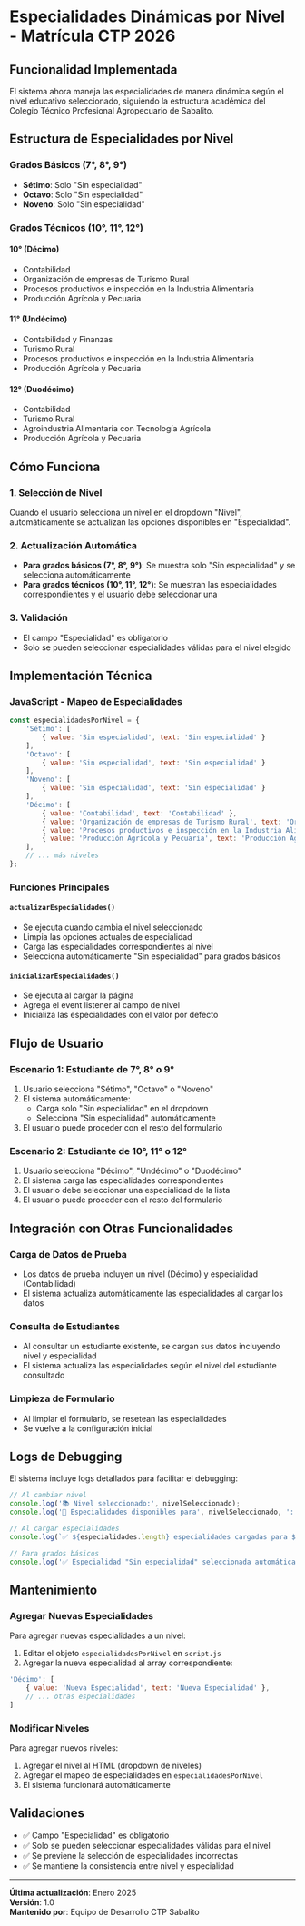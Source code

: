 # Especialidades Dinámicas por Nivel - Matrícula CTP 2026

## Funcionalidad Implementada

El sistema ahora maneja las especialidades de manera dinámica según el nivel educativo seleccionado, siguiendo la estructura académica del Colegio Técnico Profesional Agropecuario de Sabalito.

## Estructura de Especialidades por Nivel

### **Grados Básicos (7°, 8°, 9°)**
- **Sétimo**: Solo "Sin especialidad"
- **Octavo**: Solo "Sin especialidad"  
- **Noveno**: Solo "Sin especialidad"

### **Grados Técnicos (10°, 11°, 12°)**

#### **10° (Décimo)**
- Contabilidad
- Organización de empresas de Turismo Rural
- Procesos productivos e inspección en la Industria Alimentaria
- Producción Agrícola y Pecuaria

#### **11° (Undécimo)**
- Contabilidad y Finanzas
- Turismo Rural
- Procesos productivos e inspección en la Industria Alimentaria
- Producción Agrícola y Pecuaria

#### **12° (Duodécimo)**
- Contabilidad
- Turismo Rural
- Agroindustria Alimentaria con Tecnología Agrícola
- Producción Agrícola y Pecuaria

## Cómo Funciona

### **1. Selección de Nivel**
Cuando el usuario selecciona un nivel en el dropdown "Nivel", automáticamente se actualizan las opciones disponibles en "Especialidad".

### **2. Actualización Automática**
- **Para grados básicos (7°, 8°, 9°)**: Se muestra solo "Sin especialidad" y se selecciona automáticamente
- **Para grados técnicos (10°, 11°, 12°)**: Se muestran las especialidades correspondientes y el usuario debe seleccionar una

### **3. Validación**
- El campo "Especialidad" es obligatorio
- Solo se pueden seleccionar especialidades válidas para el nivel elegido

## Implementación Técnica

### **JavaScript - Mapeo de Especialidades**
```javascript
const especialidadesPorNivel = {
    'Sétimo': [
        { value: 'Sin especialidad', text: 'Sin especialidad' }
    ],
    'Octavo': [
        { value: 'Sin especialidad', text: 'Sin especialidad' }
    ],
    'Noveno': [
        { value: 'Sin especialidad', text: 'Sin especialidad' }
    ],
    'Décimo': [
        { value: 'Contabilidad', text: 'Contabilidad' },
        { value: 'Organización de empresas de Turismo Rural', text: 'Organización de empresas de Turismo Rural' },
        { value: 'Procesos productivos e inspección en la Industria Alimentaria', text: 'Procesos productivos e inspección en la Industria Alimentaria' },
        { value: 'Producción Agrícola y Pecuaria', text: 'Producción Agrícola y Pecuaria' }
    ],
    // ... más niveles
};
```

### **Funciones Principales**

#### **`actualizarEspecialidades()`**
- Se ejecuta cuando cambia el nivel seleccionado
- Limpia las opciones actuales de especialidad
- Carga las especialidades correspondientes al nivel
- Selecciona automáticamente "Sin especialidad" para grados básicos

#### **`inicializarEspecialidades()`**
- Se ejecuta al cargar la página
- Agrega el event listener al campo de nivel
- Inicializa las especialidades con el valor por defecto

## Flujo de Usuario

### **Escenario 1: Estudiante de 7°, 8° o 9°**
1. Usuario selecciona "Sétimo", "Octavo" o "Noveno"
2. El sistema automáticamente:
   - Carga solo "Sin especialidad" en el dropdown
   - Selecciona "Sin especialidad" automáticamente
3. El usuario puede proceder con el resto del formulario

### **Escenario 2: Estudiante de 10°, 11° o 12°**
1. Usuario selecciona "Décimo", "Undécimo" o "Duodécimo"
2. El sistema carga las especialidades correspondientes
3. El usuario debe seleccionar una especialidad de la lista
4. El usuario puede proceder con el resto del formulario

## Integración con Otras Funcionalidades

### **Carga de Datos de Prueba**
- Los datos de prueba incluyen un nivel (Décimo) y especialidad (Contabilidad)
- El sistema actualiza automáticamente las especialidades al cargar los datos

### **Consulta de Estudiantes**
- Al consultar un estudiante existente, se cargan sus datos incluyendo nivel y especialidad
- El sistema actualiza las especialidades según el nivel del estudiante consultado

### **Limpieza de Formulario**
- Al limpiar el formulario, se resetean las especialidades
- Se vuelve a la configuración inicial

## Logs de Debugging

El sistema incluye logs detallados para facilitar el debugging:

```javascript
// Al cambiar nivel
console.log('📚 Nivel seleccionado:', nivelSeleccionado);
console.log('🎯 Especialidades disponibles para', nivelSeleccionado, ':', especialidades);

// Al cargar especialidades
console.log(`✅ ${especialidades.length} especialidades cargadas para ${nivelSeleccionado}`);

// Para grados básicos
console.log('✅ Especialidad "Sin especialidad" seleccionada automáticamente para', nivelSeleccionado);
```

## Mantenimiento

### **Agregar Nuevas Especialidades**
Para agregar nuevas especialidades a un nivel:

1. Editar el objeto `especialidadesPorNivel` en `script.js`
2. Agregar la nueva especialidad al array correspondiente:
```javascript
'Décimo': [
    { value: 'Nueva Especialidad', text: 'Nueva Especialidad' },
    // ... otras especialidades
]
```

### **Modificar Niveles**
Para agregar nuevos niveles:

1. Agregar el nivel al HTML (dropdown de niveles)
2. Agregar el mapeo de especialidades en `especialidadesPorNivel`
3. El sistema funcionará automáticamente

## Validaciones

- ✅ Campo "Especialidad" es obligatorio
- ✅ Solo se pueden seleccionar especialidades válidas para el nivel
- ✅ Se previene la selección de especialidades incorrectas
- ✅ Se mantiene la consistencia entre nivel y especialidad

---

**Última actualización**: Enero 2025  
**Versión**: 1.0  
**Mantenido por**: Equipo de Desarrollo CTP Sabalito

